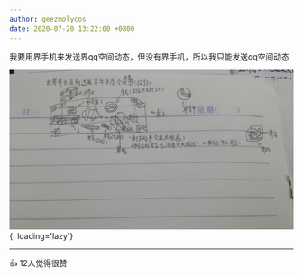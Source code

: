```yaml
---
author: geezmolycos
date: 2020-07-20 13:22:00 +0800
---
```


我要用界手机来发送界qq空间动态，但没有界手机，所以我只能发送qq空间动态

![](/assets/images/qq-zone/2020-07-20-meeting.jpg){: loading='lazy'}

---
👍 12人觉得很赞
